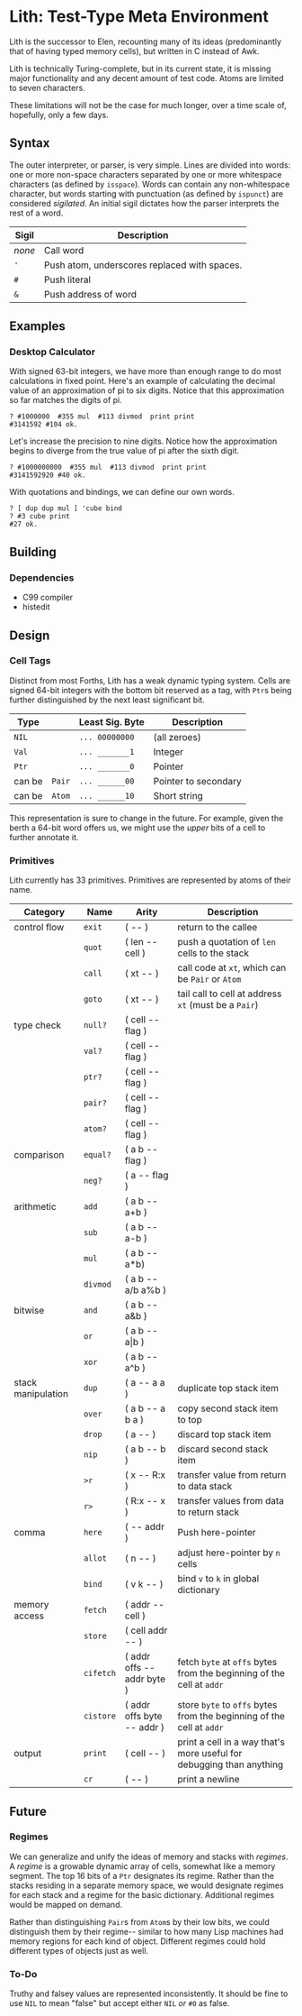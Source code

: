 # Lith: Test-Type Meta Environment

Lith is the successor to Elen,
recounting many of its ideas
(predominantly that of having typed memory cells),
but written in C instead of Awk.

Lith is technically Turing-complete,
but in its current state,
it is missing major functionality and any decent amount of test code.
Atoms are limited to seven characters.

These limitations will not be the case for much longer,
over a time scale of, hopefully, only a few days.

## Syntax

The outer interpreter, or parser, is very simple.
Lines are divided into words:
one or more non-space characters separated by one or more whitespace characters
(as defined by `isspace`).
Words can contain any non-whitespace character,
but words starting with punctuation
(as defined by `ispunct`)
are considered *sigilated*.
An initial sigil dictates how the parser interprets the rest of a word.

| Sigil | Description |
|-|-|
| *none* | Call word |
| `'` | Push atom, underscores replaced with spaces. |
| `#` | Push literal |
| `&` | Push address of word |

## Examples

### Desktop Calculator

With signed 63-bit integers,
we have more than enough range to do most calculations in fixed point.
Here's an example of calculating the decimal value
of an approximation of pi to six digits.
Notice that this approximation so far matches the digits of pi.
```
? #1000000  #355 mul  #113 divmod  print print
#3141592 #104 ok.
```
Let's increase the precision to nine digits.
Notice how the approximation begins to diverge
from the true value of pi after the sixth digit.
```
? #1000000000  #355 mul  #113 divmod  print print
#3141592920 #40 ok.
```

With quotations and bindings,
we can define our own words.
```
? [ dup dup mul ] 'cube bind
? #3 cube print
#27 ok.
```

## Building

### Dependencies

- C99 compiler
- histedit

## Design

### Cell Tags

Distinct from most Forths,
Lith has a weak dynamic typing system.
Cells are signed 64-bit integers with the bottom bit reserved as a tag,
with `Ptr`s being further distinguished
by the next least significant bit.

| Type | | Least Sig. Byte | Description |
|-|-|-|-|
| `NIL` | | `... 00000000` | (all zeroes) |
| `Val` | | `... _______1` | Integer |
| `Ptr` | | `... _______0` | Pointer |
| can be | `Pair` | `... ______00` | Pointer to secondary |
| can be | `Atom` | `... ______10` | Short string |

This representation is sure to change in the future.
For example, given the berth a 64-bit word offers us,
we might use the *upper* bits of a cell to further annotate it.

### Primitives

Lith currently has 33 primitives.
Primitives are represented by atoms of their name.

| Category | Name | Arity | Description |
|-|-|-|-|
| control flow | `exit` | ( -- ) | return to the callee |
| | `quot` | ( len -- cell ) | push a quotation of `len` cells to the stack |
| | `call` | ( xt -- ) | call code at `xt`, which can be `Pair` or `Atom` |
| | `goto` | ( xt -- ) | tail call to cell at address `xt` (must be a `Pair`) |
| type check | `null?` | ( cell -- flag ) |
| | `val?` | ( cell -- flag ) |
| | `ptr?` | ( cell -- flag ) |
| | `pair?` | ( cell -- flag ) |
| | `atom?` | ( cell -- flag ) |
| comparison | `equal?` | ( a b -- flag ) |
| | `neg?` | ( a -- flag ) |
| arithmetic | `add` | ( a b -- a+b ) |
| | `sub` | ( a b -- a-b ) |
| | `mul` | ( a b -- a*b) |
| | `divmod` | ( a b -- a/b a%b ) |
| bitwise | `and` | ( a b -- a&b ) |
| | `or` | ( a b -- a\|b ) |
| | `xor` | ( a b -- a^b ) |
| stack manipulation | `dup` | ( a -- a a ) | duplicate top stack item
| | `over` | ( a b -- a b a ) | copy second stack item to top
| | `drop` | ( a -- ) | discard top stack item
| | `nip` | ( a b -- b ) | discard second stack item
| | `>r` | ( x -- R:x ) | transfer value from return to data stack
| | `r>` | ( R:x -- x ) | transfer values from data to return stack
| comma | `here` | ( -- addr ) | Push here-pointer |
| | `allot` | ( n -- ) | adjust here-pointer by `n` cells |
| | `bind` | ( v k -- ) | bind `v` to `k` in global dictionary |
| memory access | `fetch` | ( addr -- cell )
| | `store` | ( cell addr -- ) |
| | `cifetch` | ( addr offs -- addr byte ) | fetch `byte` at `offs` bytes from the beginning of the cell at `addr`
| | `cistore` | ( addr offs byte -- addr ) | store `byte` to `offs` bytes from the beginning of the cell at `addr`
| output | `print` | ( cell -- ) | print a cell in a way that's more useful for debugging than anything
| | `cr` | ( -- ) | print a newline

## Future

### Regimes

We can generalize and unify the ideas of memory and stacks with *regimes*.
A *regime* is a growable dynamic array of cells,
somewhat like a memory segment.
The top 16 bits of a `Ptr` designates its regime.
Rather than the stacks residing in a separate memory space,
we would designate regimes for each stack
and a regime for the basic dictionary.
Additional regimes would be mapped on demand.

Rather than distinguishing `Pair`s from `Atom`s by their low bits,
we could distinguish them by their regime--
similar to how many Lisp machines had memory regions for each kind of object.
Different regimes could hold different types of objects just as well.

### To-Do

Truthy and falsey values are represented inconsistently.
It should be fine to use `NIL` to mean "false"
but accept either `NIL` *or* `#0` as false.